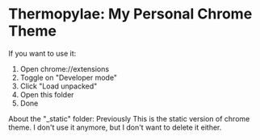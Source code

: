 # Thermopylae: My Personal Chrome Theme

If you want to use it:

1. Open chrome://extensions
2. Toggle on "Developer mode"
3. Click "Load unpacked"
4. Open this folder
5. Done

About the "_static" folder: Previously This is the static version of chrome theme. I don't use it anymore, but I don't want to delete it either.
